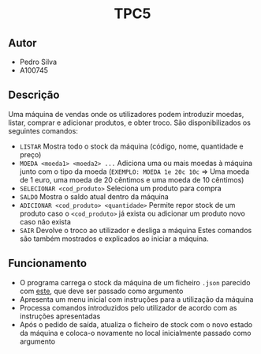 <h1 align="center">TPC5</h1>

## Autor
- Pedro Silva
- A100745

## Descrição

Uma máquina de vendas onde os utilizadores podem introduzir moedas, listar, comprar e adicionar produtos, e obter troco.
São disponibilizados os seguintes comandos:
- ```LISTAR``` Mostra todo o stock da máquina (código, nome, quantidade e preço)
- ```MOEDA <moeda1> <moeda2> ...``` Adiciona uma ou mais moedas à máquina junto com o tipo da moeda (```EXEMPLO: MOEDA 1e 20c 10c``` => Uma moeda de 1 euro, uma moeda de 20 cêntimos e uma moeda de 10 cêntimos)
- ```SELECIONAR <cod_produto>``` Seleciona um produto para compra
- ```SALDO``` Mostra o saldo atual dentro da máquina
- ```ADICIONAR <cod_produto> <quantidade>``` Permite repor stock de um produto caso o ```<cod_produto>``` já exista ou adicionar um produto novo caso não exista
- ```SAIR``` Devolve o troco ao utilizador e desliga a máquina
Estes comandos são também mostrados e explicados ao iniciar a máquina.

## Funcionamento

- O programa carrega o stock da máquina de um ficheiro ```.json``` parecido com [este](https://github.com/Pedrosilva03/PL2025/blob/main/TPC5/stock/stock.json), que deve ser passado como argumento
- Apresenta um menu inicial com instruções para a utilização da máquina
- Processa comandos introduzidos pelo utilizador de acordo com as instruções apresentadas
- Após o pedido de saída, atualiza o ficheiro de stock com o novo estado da máquina e coloca-o novamente no local inicialmente passado como argumento
